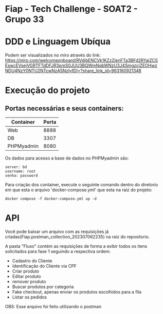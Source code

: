 # Fiap - Tech Challenge - SOAT2 - Grupo 33

# DDD e Linguagem Ubíqua

Podem ser visualizados no miro através do link: https://miro.com/welcomeonboard/RVdjbENCVk1KZzZienFTa3BFd2RYajZCSEswcEVsejVGRTFTdDFJR3pmS0JUU3BQWmNqbWNzU3J4SmgzcjZEOHwzNDU4NzY0NTU2NTcwNzA5NzIyfDI=?share_link_id=963160921348


# Execução do projeto

## Portas necessárias e seus containers:

| Container      | Porta |
|----------------|-------|
| Web            | 8888  |
| DB             | 3307  |
| PHPMyadmin     | 8080  |

Os dados para acesso a base de dados no PHPMyadmin são:

    server: bd
    username: root
    senha: password

Para criação dos container, execute o seguinte comando dentro do diretorio em que esta o arquivo 'docker-compose.yml' que esta na raiz do projeto:

    docker compose -f docker-compose.yml up -d


# API

Você pode baixar um arquivo com as requisições já criadas(Fiap.postman_collection_202307062235) na raiz do repositorio. 

A pasta "Fluxo" contém as requisições de forma a exibir todos os itens solicitados para fase 1 seguindo a respectiva ordem:

* Cadastro do Cliente 
* Identificação do Cliente via CPF
* Criar produto 
* Editar produto 
* remover produto
* Buscar produtos por categoria
* Fake checkout, apenas enviar os produtos escolhidos para a fila
* Listar os pedidos

OBS: Esse arquivo foi feito utilizando o postman

